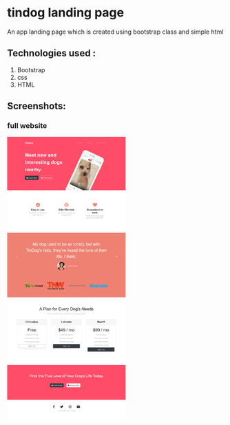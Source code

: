 # tindog landing page
An app landing page which is created using bootstrap class and simple html


## Technologies used : <br>
  1. Bootstrap<br>
  2. css<br>
  3. HTML<br>
  
  ## Screenshots:
 
 ### full website
 <img src="screenshots/full-size.png" width="275"> 
